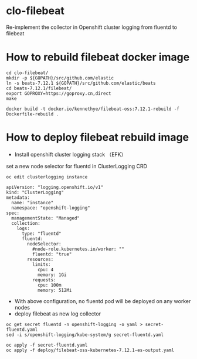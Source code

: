 # clo-filebeat
Re-implement the collector in Openshift cluster logging from fluentd to filebeat

# How to rebuild filebeat docker image

~~~
cd clo-filebeat/
mkdir -p ${GOPATH}/src/github.com/elastic
ln -s beats-7.12.1 ${GOPATH}/src/github.com/elastic/beats
cd beats-7.12.1/filebeat/
export GOPROXY=https://goproxy.cn,direct
make

docker build -t docker.io/kennethye/filebeat-oss:7.12.1-rebuild -f Dockerfile-rebuild .
~~~

# How to deploy filebeat rebuild image

- Install openshift cluster logging stack （EFK）

set a new node selector for fluentd in ClusterLogging CRD
~~~
oc edit clusterlogging instance

apiVersion: "logging.openshift.io/v1"
kind: "ClusterLogging"
metadata:
  name: "instance"
  namespace: "openshift-logging"
spec:
  managementState: "Managed"
  collection:
    logs:
      type: "fluentd"
      fluentd:
        nodeSelector:
          #node-role.kubernetes.io/worker: ""
          fluentd: "true"
        resources:
          limits:
            cpu: 4
            memory: 1Gi
          requests:
            cpu: 100m
            memory: 512Mi
~~~

- With above configuration, no fluentd pod will be deployed on any worker nodes
- deploy filebeat as new log collector

~~~
oc get secret fluentd -n openshift-logging -o yaml > secret-fluentd.yaml
sed -i s/openshift-logging/kube-system/g secret-fluentd.yaml

oc apply -f secret-fluentd.yaml
oc apply -f deploy/filebeat-oss-kubernetes-7.12.1-es-output.yaml
~~~




